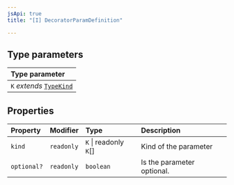 ```yaml
---
jsApi: true
title: "[I] DecoratorParamDefinition"

---
```

## Type parameters

| Type parameter |
| :------ |
| `K` *extends* [`TypeKind`](../type-aliases/TypeKind.md) |

## Properties

| Property | Modifier | Type | Description |
| :------ | :------ | :------ | :------ |
| `kind` | `readonly` | `K` \| readonly `K`[] | Kind of the parameter |
| `optional?` | `readonly` | `boolean` | Is the parameter optional. |
